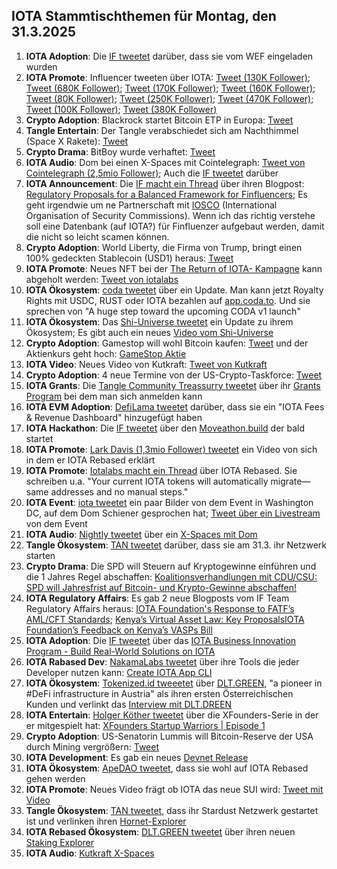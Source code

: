 ## IOTA Stammtischthemen für Montag, den 31.3.2025

1. **IOTA Adoption**: Die [IF tweetet](https://x.com/iota/status/1904473370810626286) darüber, dass sie vom WEF eingeladen wurden
2. **IOTA Promote**: Influencer tweeten über IOTA: [Tweet (130K Follower)](https://x.com/blackbeardXBT/status/1904419569701105963); [Tweet (680K Follower)](https://x.com/MartiniGuyYT/status/1904515909558935802); [Tweet (170K Follower)](https://x.com/0xChainMind/status/1904496972481941801); [Tweet (160K Follower)](https://x.com/thecryptomonk/status/1904581237546659877); [Tweet (80K Follower)](https://x.com/blazing420s/status/1904783091870073074); [Tweet (250K Follower)](https://x.com/QuintenFrancois/status/1904798614305857845); [Tweet (470K Follower)](https://x.com/AltCryptoGems/status/1904847045078188101); [Tweet (100K Follower)](https://x.com/kurcenli34/status/1904996435365617870); [Tweet (380K Follower)](https://x.com/MerlijnTrader/status/1905213208568512948)
3. **Crypto Adoption**: Blackrock startet Bitcoin ETP in Europa: [Tweet](https://x.com/BTC_Archive/status/1904463475235024980)
4. **Tangle Entertain**: Der Tangle verabschiedet sich am Nachthimmel (Space X Rakete): [Tweet](https://x.com/volcaholic1/status/1904308984149856522)
5. **Crypto Drama**: BitBoy wurde verhaftet: [Tweet](https://x.com/Cointelegraph/status/1904737896030232626)
6. **IOTA Audio**: Dom bei einen X-Spaces mit Cointelegraph: [Tweet von Cointelegraph (2,5mio Follower)](https://x.com/Cointelegraph/status/1904533672105013653); Auch die [IF tweetet](https://x.com/iota/status/1904504396844769415) darüber
7. **IOTA Announcement**: Die [IF macht ein Thread](https://x.com/iota/status/1904533739260002555) über ihren Blogpost: [Regulatory Proposals for a Balanced Framework for Finfluencers](https://blog.iota.org/regulatory-proposals-finfluencers/); Es geht irgendwie um ne Partnerschaft mit [IOSCO](https://www.iosco.org/?ref=blog.iota.org) (International Organisation of Security Commissions). Wenn ich das richtig verstehe soll eine Datenbank (auf IOTA?) für Finfluenzer aufgebaut werden, damit die nicht so leicht scamen können.
8. **Crypto Adoption**: World Liberty, die Firma von Trump, bringt einen 100% gedeckten Stablecoin (USD1) heraus: [Tweet](https://x.com/Ashcryptoreal/status/1904525564838343103)
9. **IOTA Promote**: Neues NFT bei der [The Return of IOTA- Kampagne](https://guild.xyz/iota/the-return-of-iota) kann abgeholt werden: [Tweet von iotalabs](https://x.com/iotalabs_/status/1904550472851087783)
10. **IOTA Ökosystem**: [coda tweetet](https://x.com/coda_digital/status/1904517202386288799) über ein Update. Man kann jetzt Royalty Rights mit USDC, RUST oder IOTA bezahlen auf [app.coda.to](https://t.co/TN6bnS1hDG). Und sie sprechen von "A huge step toward the upcoming CODA v1 launch"
11. **IOTA Ökosystem**: Das [Shi-Universe tweetet](https://x.com/Shiuniverse/status/1904579033213657189) ein Update zu ihrem Ökosystem; Es gibt  auch ein neues [Video vom Shi-Universe](https://www.youtube.com/channel/UC8Do7-R_9jU0poNLpBqp8jg)
12. **Crypto Adoption**: Gamestop will wohl Bitcoin kaufen: [Tweet](https://x.com/BitcoinMagazine/status/1904626952126029858) und der Aktienkurs geht hoch: [GameStop Aktie](https://www.finanzen.net/aktien/gamestop-aktie)
13. **IOTA Video**: Neues Video von Kutkraft: [Tweet von Kutkraft](https://x.com/kutkraft/status/1904679077992419759)
14. **Crypto Adoption**: 4 neue Termine von der US-Crypto-Taskforce: [Tweet](https://x.com/Cointelegraph/status/1904699827923173558)
15. **IOTA Grants**: Die [Tangle Community Treassurry tweetet](https://x.com/TangleTreasury/status/1904762769934868745) über ihr [Grants Program](https://t.co/vQXTx3fwkD) bei dem man sich anmelden kann
16. **IOTA EVM Adoption**: [DefiLama tweetet](https://x.com/DefiLlama/status/1904634414883364956) darüber, dass sie ein "IOTA Fees & Revenue Dashboard" hinzugefügt haben
17. **IOTA Hackathon**: Die [IF tweetet](https://x.com/iota/status/1904868083858051190) über den [Moveathon.build](https://www.moveathon.build/) der bald startet
18. **IOTA Promote**: [Lark Davis (1,3mio Follower) tweetet](https://x.com/TheCryptoLark/status/1904986061547155859) ein Video von sich in dem er IOTA Rebased erklärt
19. **IOTA Promote**: [Iotalabs macht ein Thread](https://x.com/iotalabs_/status/1904927692836745482) über IOTA Rebased. Sie schreiben u.a. "Your current IOTA tokens will automatically migrate—same addresses and no manual steps."
20. **IOTA Event**: [iota tweetet](https://x.com/iota/status/1904960924856770633) ein paar Bilder von dem Event in Washington DC, auf dem Dom Schiener gesprochen hat; [Tweet über ein Livestream](https://x.com/GMZeusINV/status/1904878639251939777) von dem Event
21. **IOTA Audio**: [Nightly tweetet](https://x.com/Nightly_app/status/1904900900012851420) über ein [X-Spaces mit Dom](https://x.com/Nightly_app/status/1905236106460741701)
22. **Tangle Ökosystem**: [TAN tweetet](https://x.com/tan_technology/status/1905179477115822468) darüber, dass sie am 31.3. ihr Netzwerk starten
23. **Crypto Drama**: Die SPD will Steuern auf Kryptogewinne einführen und die 1 Jahres Regel abschaffen: [Koalitionsverhandlungen mit CDU/CSU: SPD will Jahresfrist auf Bitcoin- und Krypto-Gewinne abschaffen!](v)
24. **IOTA Regulatory Affairs**: Es gab 2 neue Blogposts vom IF Team Regulatory Affairs heraus: [IOTA Foundation's Response to FATF’s AML/CFT Standards](https://blog.iota.org/fatf-aml-cft-standards-response/); [Kenya’s Virtual Asset Law: Key ProposalsIOTA Foundation’s Feedback on Kenya’s VASPs Bill](https://blog.iota.org/kenya-virtual-asset-law-proposals/)
25. **IOTA Adoption**: Die [IF tweetet](https://x.com/iota/status/1905258516387946961) über das [IOTA Business Innovation Program - Build Real-World Solutions on IOTA](https://blog.iota.org/iota-business-innovation-program/)
26. **IOTA Rabased Dev**: [NakamaLabs tweetet](https://x.com/Nakama_Labs/status/1905263439251165492) über ihre Tools die jeder Developer nutzen kann: [Create IOTA App CLI](https://create-iota-app.vercel.app/)
27. **IOTA Ökosystem**: [Tokenized.id tweeetet](https://x.com/tokenizeitHQ/status/1905545395402318215) über [DLT.GREEN](https://dlt.green/de), "a pioneer in #DeFi infrastructure in Austria" als ihren ersten Österreichischen Kunden und verlinkt das [Interview mit DLT.DREEN](https://www.tokenize.it/en/resources/blog/dlt-green)
28. **IOTA Entertain**: [Holger Köther tweetet](https://x.com/HolgerKoether/status/1905568728936218879) über die XFounders-Serie in der er mitgespielt hat: [XFounders Startup Warriors | Episode 1](https://www.youtube.com/watch?v=p1dvCSfnYK8)
29. **Crypto Adoption**: US-Senatorin Lummis will Bitcoin-Reserve der USA durch Mining vergrößern: [Tweet](https://x.com/blocktrainer/status/1905415530036474061)
30. **IOTA Development**: Es gab ein neues [Devnet Release](https://github.com/iotaledger/iota/releases)
31. **IOTA Ökosystem**: [ApeDAO tweetet](https://x.com/0xApeDAO/status/1905324126774198374), dass sie wohl auf IOTA Rebased gehen werden
32. **IOTA Promote**: Neues Video frägt ob IOTA das neue SUI wird: [Tweet mit Video](https://x.com/cryptopizzagirl/status/1905308945368948872)
33. **Tangle Ökosystem**: [TAN tweetet](https://x.com/tan_technology/status/1905914545224466451), dass ihr Stardust Netzwerk gestartet ist und verlinken ihren [Hornet-Explorer](https://api.tan.technology/dashboard/explorer)
34. **IOTA Rebased Ökosystem**: [DLT.GREEN tweetet](https://x.com/dlt_green/status/1905901808549081174) über ihren neuen [Staking Explorer](https://dlt.green/de/services/staking-explorer)
35. **IOTA Audio**: [Kutkraft X-Spaces](https://x.com/kutkraft/status/1905789314434580876)

